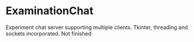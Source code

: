 # ExaminationChat
Experiment chat server supporting multiple clients. 
Tkinter, threading and sockets incorporated.
Not finished